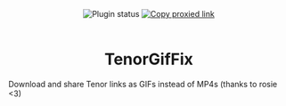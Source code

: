 <div align="center">
    <img alt="Plugin status" src="https://img.shields.io/badge/plugin_status-proxied-80DEEA?style=for-the-badge&labelColor=263238">
    <a href="https://vd-plugins.github.io/proxy/gabe616.github.io/VendettaPlugins/tenor-gif-fix">
        <img alt="Copy proxied link" src="https://img.shields.io/badge/copy%20proxied%20link-263238?style=for-the-badge">
    </a>
</div>
<br/>
<div align="center">
    <h1>TenorGifFix</h1>
</div>

Download and share Tenor links as GIFs instead of MP4s (thanks to rosie <3)
